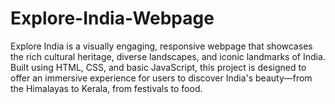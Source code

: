 # Explore-India-Webpage
Explore India is a visually engaging, responsive webpage that showcases the rich cultural heritage, diverse landscapes, and iconic landmarks of India. Built using HTML, CSS, and basic JavaScript, this project is designed to offer an immersive experience for users to discover India's beauty—from the Himalayas to Kerala, from festivals to food.
